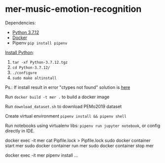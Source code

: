 # mer-music-emotion-recognition

Dependencies:
- [Python 3.7.12](https://www.python.org/downloads/release/python-3712/) 
- [Docker](https://docs.docker.com/engine/install/ubuntu/)
- Pipenv `pip install pipenv`

[Install Python](https://opensource.com/article/20/4/install-python-linux):
1. `tar -xf Python-3.7.12.tgz`
2. `cd Python-3.7.12/`
3. `./configure`
4. `sudo make altinstall`

Ps.: If install result in error "ctypes not found" solution is [here](https://stackoverflow.com/a/66849415/6016300)

Run `docker build -t mer .` to build a docker image

Run `download_dataset.sh` to download PEMo2019 dataset

Create virtual environment `pipenv install && pipenv shell`

Run notebooks using virtualenv libs: `pipenv run jupyter notebook`, or config directly in IDE.

 docker exec -it mer cat Pipfile.lock > Pipfile.lock
 sudo docker container start mer
 sudo docker container run mer
 sudo docker container stop mer
 
docker exec -it mer pipenv install ...


